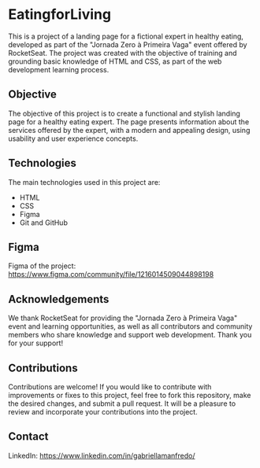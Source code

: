 # EatingforLiving
This is a project of a landing page for a fictional expert in healthy eating, developed as part of the "Jornada Zero à Primeira Vaga" event offered by RocketSeat. The project was created with the objective of training and grounding basic knowledge of HTML and CSS, as part of the web development learning process.

## Objective
The objective of this project is to create a functional and stylish landing page for a healthy eating expert. The page presents information about the services offered by the expert, with a modern and appealing design, using usability and user experience concepts.

## Technologies
The main technologies used in this project are:
  * HTML
  * CSS
  * Figma
  * Git and GitHub

## Figma
Figma of the project: https://www.figma.com/community/file/1216014509044898198

## Acknowledgements
We thank RocketSeat for providing the "Jornada Zero à Primeira Vaga" event and learning opportunities, as well as all contributors and community members who share knowledge and support web development. Thank you for your support!

## Contributions
Contributions are welcome! If you would like to contribute with improvements or fixes to this project, feel free to fork this repository, make the desired changes, and submit a pull request. It will be a pleasure to review and incorporate your contributions into the project.

## Contact
LinkedIn: https://www.linkedin.com/in/gabriellamanfredo/
